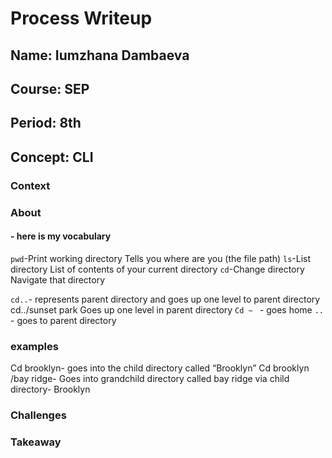 # Process Writeup
## Name: Iumzhana Dambaeva
## Course: SEP
## Period: 8th
## Concept: CLI


### Context


### About 
#### - here is my vocabulary 
```pwd```-Print working directory 
Tells you where are you (the file path)
```ls```-List directory 
List of contents of your current directory
```cd```-Change directory 
Navigate that directory 

```cd..```- represents parent directory and goes up one level to parent directory
cd../sunset park
Goes up one level in parent directory 
```Cd ~ ``` - goes home
```..``` - goes to parent directory

### examples
Cd brooklyn- goes into the child directory called “Brooklyn”
Cd brooklyn /bay ridge- Goes into grandchild directory called bay ridge via child directory- Brooklyn 

### Challenges


  
### Takeaway


